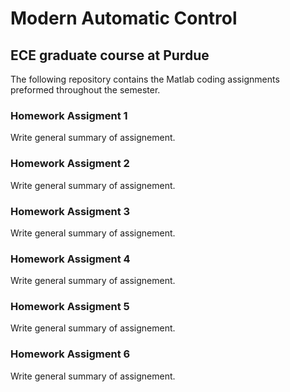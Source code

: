 # Modern Automatic Control
## ECE graduate course at Purdue

The following repository contains the Matlab coding assignments preformed throughout the semester.
### **Homework Assigment 1** 
Write general summary of assignement.

### **Homework Assigment 2**
Write general summary of assignement.

### **Homework Assigment 3**
Write general summary of assignement.

### **Homework Assigment 4**
Write general summary of assignement.

### **Homework Assigment 5**
Write general summary of assignement.

### **Homework Assigment 6**
Write general summary of assignement.

